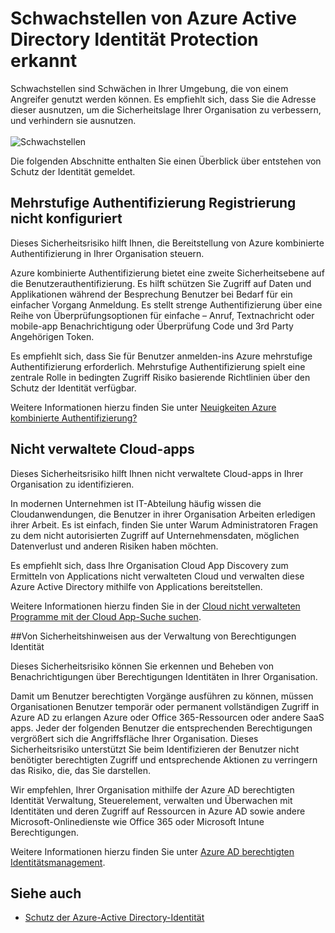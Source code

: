 <properties
    pageTitle="Durch Azure Active Directory Identität Protection erkannten Schwachstellen | Microsoft Azure"
    description="Übersicht entstehen von Azure Active Directory Identität Protection erkannt."
    services="active-directory"
    keywords="Schutz der Azure-active Directory-Identität, Cloud-app-Suche, Verwalten von Applications, Sicherheit, Risiken, Risiko Ebene, Sicherheitsrisiko, Sicherheitsrichtlinie"
    documentationCenter=""
    authors="markusvi"
    manager="femila"
    editor=""/>

<tags
    ms.service="active-directory"
    ms.workload="identity"
    ms.tgt_pltfrm="na"
    ms.devlang="na"
    ms.topic="article"
    ms.date="08/22/2016"
    ms.author="markvi"/>

# <a name="vulnerabilities-detected-by-azure-active-directory-identity-protection"></a>Schwachstellen von Azure Active Directory Identität Protection erkannt 

Schwachstellen sind Schwächen in Ihrer Umgebung, die von einem Angreifer genutzt werden können. Es empfiehlt sich, dass Sie die Adresse dieser ausnutzen, um die Sicherheitslage Ihrer Organisation zu verbessern, und verhindern sie ausnutzen.
<br><br>
![Schwachstellen](./media/active-directory-identityprotection-vulnerabilities/101.png "vulnerabilities")
<br>

Die folgenden Abschnitte enthalten Sie einen Überblick über entstehen von Schutz der Identität gemeldet.

## <a name="multi-factor-authentication-registration-not-configured"></a>Mehrstufige Authentifizierung Registrierung nicht konfiguriert 

Dieses Sicherheitsrisiko hilft Ihnen, die Bereitstellung von Azure kombinierte Authentifizierung in Ihrer Organisation steuern. 

Azure kombinierte Authentifizierung bietet eine zweite Sicherheitsebene auf die Benutzerauthentifizierung. Es hilft schützen Sie Zugriff auf Daten und Applikationen während der Besprechung Benutzer bei Bedarf für ein einfacher Vorgang Anmeldung. Es stellt strenge Authentifizierung über eine Reihe von Überprüfungsoptionen für einfache – Anruf, Textnachricht oder mobile-app Benachrichtigung oder Überprüfung Code und 3rd Party Angehörigen Token.

Es empfiehlt sich, dass Sie für Benutzer anmelden-ins Azure mehrstufige Authentifizierung erforderlich. Mehrstufige Authentifizierung spielt eine zentrale Rolle in bedingten Zugriff Risiko basierende Richtlinien über den Schutz der Identität verfügbar.

Weitere Informationen hierzu finden Sie unter [Neuigkeiten Azure kombinierte Authentifizierung?](../multi-factor-authentication/multi-factor-authentication.md)


## <a name="unmanaged-cloud-apps"></a>Nicht verwaltete Cloud-apps

Dieses Sicherheitsrisiko hilft Ihnen nicht verwaltete Cloud-apps in Ihrer Organisation zu identifizieren.
 
In modernen Unternehmen ist IT-Abteilung häufig wissen die Cloudanwendungen, die Benutzer in ihrer Organisation Arbeiten erledigen ihrer Arbeit. Es ist einfach, finden Sie unter Warum Administratoren Fragen zu dem nicht autorisierten Zugriff auf Unternehmensdaten, möglichen Datenverlust und anderen Risiken haben möchten. 

Es empfiehlt sich, dass Ihre Organisation Cloud App Discovery zum Ermitteln von Applications nicht verwalteten Cloud und verwalten diese Azure Active Directory mithilfe von Applications bereitstellen.

Weitere Informationen hierzu finden Sie in der [Cloud nicht verwalteten Programme mit der Cloud App-Suche suchen](active-directory-cloudappdiscovery-whatis.md).



##<a name="security-alerts-from-privileged-identity-management"></a>Von Sicherheitshinweisen aus der Verwaltung von Berechtigungen Identität

Dieses Sicherheitsrisiko können Sie erkennen und Beheben von Benachrichtigungen über Berechtigungen Identitäten in Ihrer Organisation.  

Damit um Benutzer berechtigten Vorgänge ausführen zu können, müssen Organisationen Benutzer temporär oder permanent vollständigen Zugriff in Azure AD zu erlangen Azure oder Office 365-Ressourcen oder andere SaaS apps. Jeder der folgenden Benutzer die entsprechenden Berechtigungen vergrößert sich die Angriffsfläche Ihrer Organisation. Dieses Sicherheitsrisiko unterstützt Sie beim Identifizieren der Benutzer nicht benötigter berechtigten Zugriff und entsprechende Aktionen zu verringern das Risiko, die, das Sie darstellen. 

Wir empfehlen, Ihrer Organisation mithilfe der Azure AD berechtigten Identität Verwaltung, Steuerelement, verwalten und Überwachen mit Identitäten und deren Zugriff auf Ressourcen in Azure AD sowie andere Microsoft-Onlinedienste wie Office 365 oder Microsoft Intune Berechtigungen.

Weitere Informationen hierzu finden Sie unter [Azure AD berechtigten Identitätsmanagement](active-directory-privileged-identity-management-configure.md). 



## <a name="see-also"></a>Siehe auch

 - [Schutz der Azure-Active Directory-Identität](active-directory-identityprotection.md)
